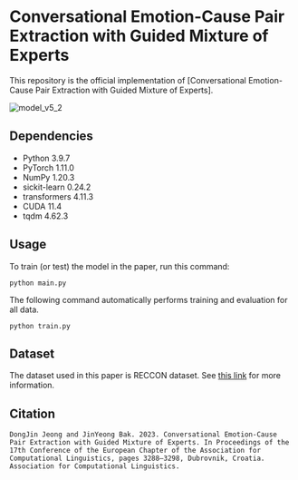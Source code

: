 # Conversational Emotion-Cause Pair Extraction with Guided Mixture of Experts

This repository is the official implementation of [Conversational Emotion-Cause Pair Extraction with Guided Mixture of Experts]. 

![model_v5_2](https://user-images.githubusercontent.com/57910677/218022327-6bf55a88-d780-40a5-b2c8-878361567a32.png)

## Dependencies

- Python 3.9.7
- PyTorch 1.11.0
- NumPy 1.20.3
- sickit-learn 0.24.2
- transformers 4.11.3
- CUDA 11.4
- tqdm 4.62.3

## Usage

To train (or test) the model in the paper, run this command:
```
python main.py
```

The following command automatically performs training and evaluation for all data.
```
python train.py
```

## Dataset
The dataset used in this paper is RECCON dataset. See [this link](https://github.com/declare-lab/RECCON) for more information.

## Citation

```
DongJin Jeong and JinYeong Bak. 2023. Conversational Emotion-Cause Pair Extraction with Guided Mixture of Experts. In Proceedings of the 17th Conference of the European Chapter of the Association for Computational Linguistics, pages 3288–3298, Dubrovnik, Croatia. Association for Computational Linguistics.
```
